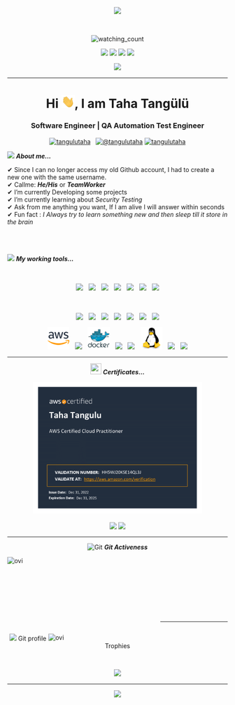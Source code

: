 
<p align="center">
  <img src="https://user-images.githubusercontent.com/74038190/212750672-2f3f2b50-c84f-4ed8-a60a-849ae69ff9df.gif" height="500" />
 
</p>
<br>

<p align="center"> 
<img src="https://komarev.com/ghpvc/?username=LaptopRecai&color=orange" alt="watching_count" />
 </p>
 <p align="center">
  <img src="https://img.shields.io/badge/Age-27-blue" />
  <img src="https://img.shields.io/badge/Focus-Test%20Engineering-brightgreen" />
  <img src="https://img.shields.io/badge/Lives-Turkey-brightgreen" />
  <img src="https://img.shields.io/badge/Languages-Turkish%20%26%20English-brightgreen" />
  <p align="center"> 
  <img src="https://dcbadge.vercel.app/api/shield/216917706392207361" height="25" />
   </p>
</p>
<hr>
<h1 align="center">Hi <img src="https://raw.githubusercontent.com/ABSphreak/ABSphreak/master/gifs/Hi.gif" width="30px">, I am Taha Tangülü </h1>
<h3 align="center">Software Engineer | QA Automation Test Engineer</h3>
<p align="center">
<a href="https://www.linkedin.com/in/tahatangulu/" target="blank"><img align="center" src="https://upload.wikimedia.org/wikipedia/commons/thumb/8/81/LinkedIn_icon.svg/2048px-LinkedIn_icon.svg.png" alt="tangulutaha" height="40" width="40" /></a> &nbsp
<a href="https://www.hackerrank.com/tangulutaha" target="blank"><img align="center" src="https://cdn.worldvectorlogo.com/logos/hackerrank.svg" alt="@tangulutaha" height="40" width="40" /></a>
<a href="https://www.kaggle.com/tahatangl" target="blank"><img align="center" src="https://cdn4.iconfinder.com/data/icons/logos-and-brands/512/189_Kaggle_logo_logos-512.png" alt="tangulutaha" height="40" width="40" /></a>
<!--<a href="https://www.instagram.com/tangulutaha/" target="blank"><img align="center" src="https://proofmart.com/wp-content/uploads/2021/06/instagram-10-low.png" alt="insta_ovindu" height="30" width="40" /></a>
<a href="https://www.facebook.com/tahatangulu/" target="blank"><img align="center" src="https://i.pinimg.com/originals/b7/63/69/b763699fd1fa3bfb374442593ae642e1.png" alt="fb_ovindu" height="30" width="40" /></a>
<a href = "mailto: tangulutaha@gmail.com"><img align="center" src="https://mecanicadorrego.net/wp-content/uploads/2020/04/gmail-icon-png-black-7.png" height="30" width="40" /></a> -->
</p>
</p>


<!--
<p align="center">
  <em>Turkey (" Wisdom is all wealth ")</a>. <br>
    <b>a passionate self-learner</b> <img src="https://github.com/TheDudeThatCode/TheDudeThatCode/blob/master/Assets/Developer.gif" width="30px"> and a <b>Machine Learning Engineer</b>&nbsp;<img src="https://github.com/TheDudeThatCode/TheDudeThatCode/blob/master/Assets/Designer.gif" width="36px">&nbsp,<br>who is <b>obsessed</b>
    with <b>Data science</b> and always looking to find patterns of which are hidden in the data 
  </em> 
  <br>
  <img src="https://media.giphy.com/media/gH3LO09IOiZIqePwv9/giphy.gif" width="50" /> <b><i align="center">Thought : "Life is full of choices…choose wisely!”</i></b> <img src="https://media.giphy.com/media/qjqUcgIyRjsl2/giphy.gif" width="50" />
</p>
<br><br>
<img align="right" width=200px height=200px alt="side_sticker" src="https://media.giphy.com/media/TEnXkcsHrP4YedChhA/giphy.gif" />
-->
<img src="https://media.giphy.com/media/iY8CRBdQXODJSCERIr/giphy.gif" width="30px">&nbsp;***About me...***

✔ Since I can no longer access my old Github account, I had to create a new one with the same username. <br>
✔ Callme: ***He/His*** or ***TeamWorker*** <br>
✔ I’m currently Developing some projects<br>
✔ I’m currently learning about *Security Testing*<br>
✔ Ask from me anything you want, If I am alive I will answer within seconds<br>
✔ Fun fact : *I Always try to learn something new and then sleep till it store in the brain*<br><br><br><br>
 

<img src="https://media.giphy.com/media/iY8CRBdQXODJSCERIr/giphy.gif" width="30px">&nbsp;***My working tools...***
<p align="center">
<img height="50" src="https://www.vectorlogo.zone/logos/git-scm/git-scm-ar21.svg">
<img height="50" width="5px" src="https://www.blondiebliss.co.ke/wp-content/uploads/2020/02/vertical-black-line-png-18.png">
<img height="50" src="https://www.vectorlogo.zone/logos/java/java-ar21.svg">
<img height="50" width="5px" src="https://www.blondiebliss.co.ke/wp-content/uploads/2020/02/vertical-black-line-png-18.png">
<img height="50" src="https://seeklogo.com/images/S/selenium-logo-A1B53CEFB0-seeklogo.com.png">
<img height="50" width="5px" src="https://www.blondiebliss.co.ke/wp-content/uploads/2020/02/vertical-black-line-png-18.png">
<img height="30" src="https://gauge.org/assets/images/gauge-logo_white.svg">
<img height="50" width="5px" src="https://www.blondiebliss.co.ke/wp-content/uploads/2020/02/vertical-black-line-png-18.png">
<img height="50" src="https://www.vectorlogo.zone/logos/jenkins/jenkins-ar21.svg">
<img height="50" width="5px" src="https://www.blondiebliss.co.ke/wp-content/uploads/2020/02/vertical-black-line-png-18.png">
<img height="50" src="https://www.vectorlogo.zone/logos/python/python-ar21.svg">
<img height="50" width="5px" src="https://www.blondiebliss.co.ke/wp-content/uploads/2020/02/vertical-black-line-png-18.png">
<img height="50" src="https://www.vectorlogo.zone/logos/javascript/javascript-ar21.svg">
<a></a> <!-- Bu satırı ekledik -->
<p align="center">
<img height="50" src="https://www.vectorlogo.zone/logos/mongodb/mongodb-ar21.svg">
<img height="50" width="5px" src="https://www.blondiebliss.co.ke/wp-content/uploads/2020/02/vertical-black-line-png-18.png">
<img height="50" src="https://www.vectorlogo.zone/logos/mysql/mysql-ar21.svg">
<img height="50" width="5px" src="https://www.blondiebliss.co.ke/wp-content/uploads/2020/02/vertical-black-line-png-18.png">
<img height="50" src="https://www.vectorlogo.zone/logos/sqlite/sqlite-ar21.svg">
<img height="50" width="5px" src="https://www.blondiebliss.co.ke/wp-content/uploads/2020/02/vertical-black-line-png-18.png">
<img height="50" src="https://www.vectorlogo.zone/logos/w3_html5/w3_html5-ar21.svg">
<img height="50" width="5px" src="https://www.blondiebliss.co.ke/wp-content/uploads/2020/02/vertical-black-line-png-18.png">
<img height="50" src="https://www.vectorlogo.zone/logos/w3_css/w3_css-ar21.svg">
<img height="50" width="5px" src="https://www.blondiebliss.co.ke/wp-content/uploads/2020/02/vertical-black-line-png-18.png">
<img height="50" src="https://www.vectorlogo.zone/logos/lua/lua-ar21.svg">
<img height="50" width="5px" src="https://www.blondiebliss.co.ke/wp-content/uploads/2020/02/vertical-black-line-png-18.png">
<img height="50" src="https://www.vectorlogo.zone/logos/heroku/heroku-ar21.svg">
</p>
<p align="center">
<img height="50" src="https://raw.githubusercontent.com/devicons/devicon/master/icons/amazonwebservices/amazonwebservices-original-wordmark.svg">
  <img height="50" width="5px" src="https://www.blondiebliss.co.ke/wp-content/uploads/2020/02/vertical-black-line-png-18.png">
<img height="50" src="https://www.vectorlogo.zone/logos/microsoft_azure/microsoft_azure-icon.svg">
  <img height="50" width="5px" src="https://www.blondiebliss.co.ke/wp-content/uploads/2020/02/vertical-black-line-png-18.png">
<img height="50" src="https://raw.githubusercontent.com/devicons/devicon/master/icons/docker/docker-original-wordmark.svg">
  <img height="50" width="5px" src="https://www.blondiebliss.co.ke/wp-content/uploads/2020/02/vertical-black-line-png-18.png">
<img height="50" src="https://www.vectorlogo.zone/logos/grafana/grafana-icon.svg">
  <img height="50" width="5px" src="https://www.blondiebliss.co.ke/wp-content/uploads/2020/02/vertical-black-line-png-18.png">
<img height="50" src="https://www.vectorlogo.zone/logos/kubernetes/kubernetes-icon.svg">
  <img height="50" width="5px" src="https://www.blondiebliss.co.ke/wp-content/uploads/2020/02/vertical-black-line-png-18.png">
<img height="50" src="https://raw.githubusercontent.com/devicons/devicon/master/icons/linux/linux-original.svg">
  <img height="50" width="5px" src="https://www.blondiebliss.co.ke/wp-content/uploads/2020/02/vertical-black-line-png-18.png">
<img height="50" src="https://www.svgrepo.com/show/303229/microsoft-sql-server-logo.svg">
  <img height="50" width="5px" src="https://www.blondiebliss.co.ke/wp-content/uploads/2020/02/vertical-black-line-png-18.png">
<img height="50" src="https://www.vectorlogo.zone/logos/travis-ci/travis-ci-icon.svg">
</p>
 
      
<hr>
<p align="center">
<img src="https://c.tenor.com/vdYY5LRBJpQAAAAi/approve.gif" height="25px" width="25px">&nbsp;<b><i>Certificates...</i></b>
 </p>

<p align="center">
<img height="300" src="https://github.com/TahaTangulu/TahaTangulu/blob/main/AWS%20Certified%20Cloud%20Practitioner%20certificate%20(1)-1.png">
<br><br>
<img height="300" src="https://github.com/TahaTangulu/TahaTangulu/blob/main/python.png?raw=true">
<img height="300" src="https://github.com/TahaTangulu/TahaTangulu/blob/main/sql.png?raw=true">

     
  <hr>
 <p align="center">
 <img src="https://media.giphy.com/media/W5eoZHPpUx9sapR0eu/giphy.gif" width="30px" alt="Git"/>&nbsp;<i><b>Git Activeness</b></i></p>
 
<p><img align="left" height="175" width="350" src="https://github-readme-stats.vercel.app/api/top-langs?username=TahaTangulu&show_icons=true&locale=en&layout=compact&theme=tokyonight" alt="ovi" /></p>
<p>&nbsp;<img align="right" src="https://github-readme-stats.vercel.app/api?username=TahaTangulu&show_icons=true&locale=en&theme=tokyonight" alt="ovi" width="410" /></p>
<br><br><br><br><br>
</br>

<hr>


<p align="center"><img src="https://media.giphy.com/media/QaMcXSekUWx7aogAUr/giphy.gif" width="30" />&nbsp;Git profile Trophies</p><br>
<p align="center"><img src="https://github-profile-trophy.vercel.app/?username=TahaTangulu&theme=juicyfresh&no-bg=true"  </p>
  
<hr>

<p align="center"><img src="https://spotify-github-profile.vercel.app/api/view?uid=tahatangulu&cover_image=true&theme=default&show_offline=false&background_color=121212&bar_color_cover=false"</p>
